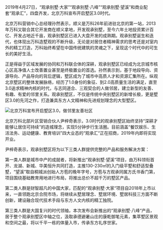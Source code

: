 2019年4月27日，“观承别墅·大家”“观承别墅·八峰”“观承别墅·望溪”和商业配套“观承汇”，四盘齐发，北京万科宣布开启墅区3.0时代。

北京万科营销中心总经理孙然表示，顺义是万科26年前进驻北京的第一站，2013年万科又联合其它开发商在顺义拿地，开发观承别墅，至今六年土地投资累计百亿、开发占地近千亩，观承别墅区已进入大盘开发的成熟期。观承别墅诞生和迭代，也体现出万科造墅观的不断升级，无论是对居住者精神需求的思考还是对室内外的精工打造，万科始终希望在中国传统建筑的灵魂之下，呈现这个时代中的可生长的美好生活。

正是得益于区域发展的协同和万科联合体的深耕，观承别墅区已经成为北京城市核心区高净值人士改善置业甚至是终极置业的首选。孙然表示到，基于地段导向、资源导向、产品导向的背后逻辑，墅区成为了城市中高质人才和资源汇集所在。纵观北京墅区的整体发展脉络，经历了1.0身份的象征、到2.0高质量生活的满足，直至3.0追求精神内核的时代，与志同道合、三观契合的人做邻居，建立新型的友善、有趣、有爱的邻里关系。观承别墅区，不仅是传统中央别墅区的新增长极，更是墅区3.0的先河之作，打造兼具东方人文精神和先进规划理念的大型墅区。

![北京万科宣布开启墅区3.0，做邻里友善社区](/static/upload/1546300800151.png)

北京万科北部片区营销合伙人尹梓奇表示，3.0时代的观承别墅区始终坚持“深耕才能够让居住可持续”的造城理念，实现5分钟步行生活圈。目前涵盖“餐饮娱乐、生活法务、运动健康、教育培训”四大业态的“观承汇“正在招商，2019年内即将实现开业。

尹梓奇表示，观承别墅区将为以下三类人群提供完整的产品和服务解决方案：

第一类人群是城市中产的成就者，将新推出“观承别墅·望溪“项目，由万科领衔首开、龙湖、新城、华美恒升共同打造，主推130-230㎡的入门级平墅和舒适型叠墅，“望溪”取自桐城派创始人方苞的晚年字号，方苞与方观承同属方氏书香门第，项目围绕基础教育用地进行布局，将推出总价不超千万的墅区产品。

第二类人群是财智超凡的中国大家，匹配的“观承别墅·大家“项目自2018年上市以来，一直领跑北京合院市场，将继续从墅居理念、墅居环境、墅居科技三方面不断创新，建设融合现代技术手段与东方人文内核的精工独院。

第三类人群是大国复兴的时代领袖，本次发布会新推出的“观承别墅·八峰“产品，居于整个观承别墅区中轴之位，汲取承德避暑山庄的康乾御笔元素，集萃墅区景观和空间之最，将以千平一栋的体量入市，传承东方礼序世家。
